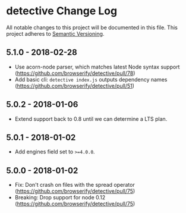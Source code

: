 # detective Change Log
All notable changes to this project will be documented in this file.
This project adheres to [Semantic Versioning](http://semver.org/).

## 5.1.0 - 2018-02-28
* Use acorn-node parser, which matches latest Node syntax support (https://github.com/browserify/detective/pull/78)
* Add basic cli: `detective index.js` outputs dependency names (https://github.com/browserify/detective/pull/51)

## 5.0.2 - 2018-01-06
* Extend support back to 0.8 until we can determine a LTS plan.

## 5.0.1 - 2018-01-02
* Add engines field set to `>=4.0.0`.

## 5.0.0 - 2018-01-02
* Fix: Don't crash on files with the spread operator (https://github.com/browserify/detective/pull/75)
* Breaking: Drop support for node 0.12 (https://github.com/browserify/detective/pull/75)
